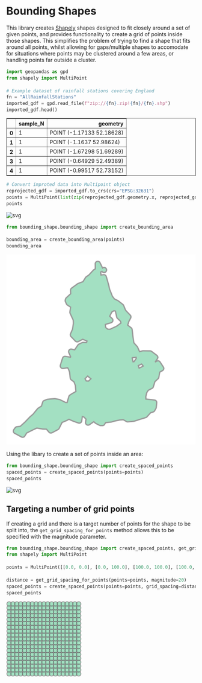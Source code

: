 # Bounding Shapes
This library creates [Shapely](https://shapely.readthedocs.io/en/stable/) shapes designed to fit closely around a set of given points, and provides functionality to create a grid of points inside those shapes. 
This simplifies the problem of trying to find a shape that fits around all points, whilst allowing for gaps/multiple shapes to accomodate for situations where points may be clustered around a few areas, or handling points far outside a cluster. 


```python
import geopandas as gpd
from shapely import MultiPoint

# Example dataset of rainfall stations covering England
fn = "AllRainfallStations"
imported_gdf = gpd.read_file(f"zip://{fn}.zip!{fn}/{fn}.shp")
imported_gdf.head()
```

<div>
<table border="1" class="dataframe">
  <thead>
    <tr style="text-align: right;">
      <th></th>
      <th>sample_N</th>
      <th>geometry</th>
    </tr>
  </thead>
  <tbody>
    <tr>
      <th>0</th>
      <td>1</td>
      <td>POINT (-1.17133 52.18628)</td>
    </tr>
    <tr>
      <th>1</th>
      <td>1</td>
      <td>POINT (-1.1637 52.98624)</td>
    </tr>
    <tr>
      <th>2</th>
      <td>1</td>
      <td>POINT (-1.67298 51.69289)</td>
    </tr>
    <tr>
      <th>3</th>
      <td>1</td>
      <td>POINT (-0.64929 52.49389)</td>
    </tr>
    <tr>
      <th>4</th>
      <td>1</td>
      <td>POINT (-0.99517 52.73152)</td>
    </tr>
  </tbody>
</table>
</div>




```python
# Convert improted data into Multipoint object
reprojected_gdf = imported_gdf.to_crs(crs="EPSG:32631")
points = MultiPoint(list(zip(reprojected_gdf.geometry.x, reprojected_gdf.geometry.y)))
points
```




    
![svg](Readme_files/Readme_2_0.svg)
    




```python
from bounding_shape.bounding_shape import create_bounding_area

bounding_area = create_bounding_area(points)
bounding_area
```




    
![svg](Readme_files/Readme_3_0.svg)
    



Using the libary to create a set of points inside an area: 


```python
from bounding_shape.bounding_shape import create_spaced_points
spaced_points = create_spaced_points(points=points) 
spaced_points
```




    
![svg](Readme_files/Readme_5_0.svg)
    



## Targeting a number of grid points
If creating a grid and there is a target number of points for the shape to be split into, the `get_grid_spacing_for_points` method allows this to be specified with the magnitude parameter. 


```python
from bounding_shape.bounding_shape import create_spaced_points, get_grid_spacing_for_points
from shapely import MultiPoint

points = MultiPoint([[0.0, 0.0], [0.0, 100.0], [100.0, 100.0], [100.0, 0.0]])

distance = get_grid_spacing_for_points(points=points, magnitude=20)
spaced_points = create_spaced_points(points=points, grid_spacing=distance, buffer=0.0)
spaced_points
```




    
![svg](Readme_files/Readme_7_0.svg)
    


